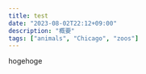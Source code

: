 ```yaml
---
title: test
date: "2023-08-02T22:12+09:00"
description: "概要"
tags: ["animals", "Chicago", "zoos"]
---
```


hogehoge